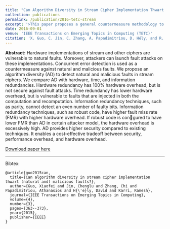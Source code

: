 ```yaml
---
title: "Can Algorithm Diversity in Stream Cipher Implementation Thwart (Natural and) Malicious Faults?"
collection: publications
permalink: /publication/2016-tetc-stream
excerpt: '>This paper proposes a general countermeasure methodology to protect stream ciphers from fault injection attacks. It exploits the diversity in the algorithms of stream ciphers.' 
date: 2016-09-01
venue: 'IEEE Transactions on Emerging Topics in Computing (TETC)'
citation: 'X. Guo, C. Jin, C. Zhang, A. Papadimitriou, D. Hély, and R. Karri. (2016).&quot;Can Algorithm Diversity in Stream Cipher Implementation Thwart (Natural and) Malicious Faults?&quot;<i>IEEE Transactions on Emerging Topics in Computing (TETC)</i>.'
---
```


<b>Abstract:</b> Hardware implementations of stream and other ciphers are vulnerable to natural faults. Moreover, attackers can launch fault attacks on these implementations. Concurrent error detection is used as a countermeasure against natural and malicious faults. We propose an algorithm diversity (AD) to detect natural and malicious faults in stream ciphers. We compare AD with hardware, time, and information redundancies. Hardware redundancy has 100% hardware overhead, but is not secure against fault attacks. Time redundancy has lower hardware overhead, but is vulnerable to faults that are injected in both the computation and recomputation. Information redundancy techniques, such as parity, cannot detect an even number of faulty bits. Information redundancy techniques, such as robust code, have higher fault miss rate (FMR) with higher hardware overhead. If robust code is congured to have lower FMR than AD in certain attacker model, the hardware overhead is excessively high. AD provides higher security compared to existing techniques. It enables a cost-effective tradeoff between security, performance overhead, and hardware overhead.

[Download paper here](http://ieeexplore.ieee.org/document/7110553)

---

Bibtex:

```
@article{guo2015can,
  title={Can algorithm diversity in stream cipher implementation thwart (natural and) malicious faults?},
  author={Guo, Xiaofei and Jin, Chenglu and Zhang, Chi and Papadimitriou, Athanasios and H{\'e}ly, David and Karri, Ramesh},
  journal={IEEE Transactions on Emerging Topics in Computing},
  volume={4},
  number={3},
  pages={363--373},
  year={2015},
  publisher={IEEE}
}
```